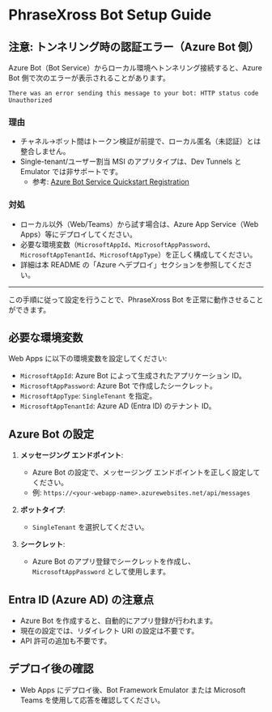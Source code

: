 # PhraseXross Bot Setup Guide

## 注意: トンネリング時の認証エラー（Azure Bot 側）

Azure Bot（Bot Service）からローカル環境へトンネリング接続すると、Azure Bot 側で次のエラーが表示されることがあります。

```
There was an error sending this message to your bot: HTTP status code Unauthorized
```

### 理由
- チャネル→ボット間はトークン検証が前提で、ローカル匿名（未認証）とは整合しません。
- Single-tenant/ユーザー割当 MSI のアプリタイプは、Dev Tunnels と Emulator では非サポートです。
  - 参考: [Azure Bot Service Quickstart Registration](https://learn.microsoft.com/en-us/azure/bot-service/bot-service-quickstart-registration?view=azure-bot-service-4.0&utm_source=chatgpt.com&tabs=userassigned)

### 対処
- ローカル以外（Web/Teams）から試す場合は、Azure App Service（Web Apps）等にデプロイしてください。
- 必要な環境変数（`MicrosoftAppId`、`MicrosoftAppPassword`、`MicrosoftAppTenantId`、`MicrosoftAppType`）を正しく構成してください。
- 詳細は本 README の「Azure へデプロイ」セクションを参照してください。

---

この手順に従って設定を行うことで、PhraseXross Bot を正常に動作させることができます。


## 必要な環境変数
Web Apps に以下の環境変数を設定してください:

- `MicrosoftAppId`: Azure Bot によって生成されたアプリケーション ID。
- `MicrosoftAppPassword`: Azure Bot で作成したシークレット。
- `MicrosoftAppType`: `SingleTenant` を指定。
- `MicrosoftAppTenantId`: Azure AD (Entra ID) のテナント ID。

## Azure Bot の設定
1. **メッセージング エンドポイント**:
   - Azure Bot の設定で、メッセージング エンドポイントを正しく設定してください。
   - 例: `https://<your-webapp-name>.azurewebsites.net/api/messages`

2. **ボットタイプ**:
   - `SingleTenant` を選択してください。

3. **シークレット**:
   - Azure Bot のアプリ登録でシークレットを作成し、`MicrosoftAppPassword` として使用します。

## Entra ID (Azure AD) の注意点
- Azure Bot を作成すると、自動的にアプリ登録が行われます。
- 現在の設定では、リダイレクト URI の設定は不要です。
- API 許可の追加も不要です。

## デプロイ後の確認
- Web Apps にデプロイ後、Bot Framework Emulator または Microsoft Teams を使用して応答を確認してください。

